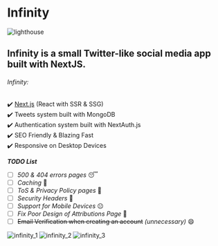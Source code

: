 # Infinity  

![lighthouse](https://user-images.githubusercontent.com/88940768/129455672-b67400c1-9d2c-414a-bff1-08d34eccb2a5.png)  
  
## Infinity is a small Twitter-like social media app built with NextJS.  
  
###### Infinity:  
✔️ [Next.js](https://github.com/vercel/next.js/) (React with SSR & SSG)  
✔️ Tweets system built with MongoDB  
✔️ Authentication system built with NextAuth.js  
✔️ SEO Friendly & Blazing Fast  
✔️ Responsive on Desktop Devices  

***TODO List***
- [ ] *500 & 404 errors pages* 😴
- [ ] *Caching* 🤔
- [ ] *ToS & Privacy Policy pages* 🤨
- [ ] *Security Headers* 🥱
- [ ] *Support for Mobile Devices* 😐
- [ ] *Fix Poor Design of Attributions Page* 🤗
- [ ] ~~Email Verification when creating an account~~	*(unnecessary)*  😄
  
![infinity_1](https://user-images.githubusercontent.com/88940768/129456041-823e6a4f-c467-40ee-9a05-e98b65023d59.png)
![infinity_2](https://user-images.githubusercontent.com/88940768/129456045-6de7cb6c-832e-4a73-9715-4eb546e8cca4.png)
![infinity_3](https://user-images.githubusercontent.com/88940768/129456046-b396e05f-16e3-468e-acfd-aa45ae444f85.png)
